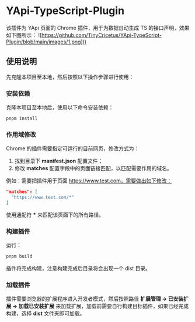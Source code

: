 # YApi-TypeScript-Plugin

该插件为 YApi 页面的 Chrome 插件，用于为数据自动生成 TS 的接口声明，效果如下图所示：
![https://github.com/TinyCricetus/YApi-TypeScript-Plugin/blob/main/images/1.png]()

## 使用说明
先克隆本项目至本地，然后按照以下操作步骤进行使用：

### 安装依赖
克隆本项目至本地后，使用以下命令安装依赖：
```sh
pnpm install
```

### 作用域修改
Chrome 的插件需要指定可运行的目前网页，修改方式为：
1. 找到目录下 **manifest.json** 配置文件；
2. 修改 **matches** 配置字段中的页面链接匹配，以匹配需要作用的域名。

例如：需要把插件用于页面 https://www.test.com，需要做出如下修改：
```json
"matches": [
  "https://www.test.com/*"
]
```
使用通配符 **\*** 来匹配该页面下的所有路径。

### 构建插件
运行：
```sh
pnpm build
``` 
插件将完成构建，注意构建完成后目录将会出现一个 dist 目录。

### 加载插件
插件需要浏览器的扩展程序进入开发者模式，然后按照路径 **扩展管理 -> 已安装扩展 -> 加载已安装扩展** 来加载扩展，加载前需要自行构建目标插件，如果已经完成构建，选择 **dist** 文件夹即可加载。



